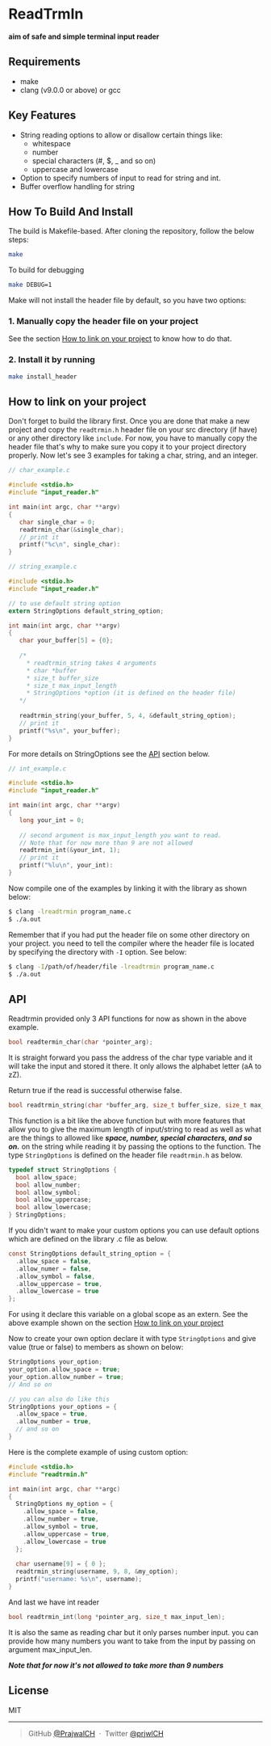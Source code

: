 # ReadTrmIn
**aim of safe and simple terminal input reader**

## Requirements
* make
* clang (v9.0.0 or above) or gcc

## Key Features
* String reading options to allow or disallow certain things like:
   - whitespace
   - number
   - special characters (#, $, _ and so on)
   - uppercase and lowercase
* Option to specify numbers of input to read for string and int.
* Buffer overflow handling for string


## How To Build And Install

The build is Makefile-based. After cloning the repository, follow the below steps:

```bash
make
```

To build for debugging
```bash
make DEBUG=1
```

Make will not install the header file by default, so you have two options:

### 1. Manually copy the header file on your project
See the section [How to link on your project](#how-to-link-on-your-project) to know how to do that.

### 2. Install it by running
```bash
make install_header
```

## How to link on your project
 Don't forget to build the library first. Once you are done that make a new project and copy the `readtrmin.h` header file on your src directory (if have) or any other directory like `include`. For now, you have to manually copy the header file that's why to make sure you copy it to your project directory properly. Now let's see 3 examples for taking a char, string, and an integer.

```c
// char_example.c

#include <stdio.h>
#include "input_reader.h"

int main(int argc, char **argv)
{
   char single_char = 0;
   readtrmin_char(&single_char);
   // print it
   printf("%c\n", single_char):
}
```

```c
// string_example.c

#include <stdio.h>
#include "input_reader.h"

// to use default string option
extern StringOptions default_string_option;

int main(int argc, char **argv)
{
   char your_buffer[5] = {0};
   
   /* 
     * readtrmin_string takes 4 arguments
     * char *buffer
     * size_t buffer_size
     * size_t max_input_length
     * StringOptions *option (it is defined on the header file)
   */
   
   readtrmin_string(your_buffer, 5, 4, &default_string_option);
   // print it
   printf("%s\n", your_buffer);
}
```
For more details on StringOptions see the [API](#api) section below.

```c
// int_example.c

#include <stdio.h>
#include "input_reader.h"

int main(int argc, char **argv)
{
   long your_int = 0;
   
   // second argument is max_input_length you want to read.
   // Note that for now more than 9 are not allowed
   readtrmin_int(&your_int, 1);
   // print it
   printf("%lu\n", your_int):
}
```
Now compile one of the examples by linking it with the library as shown below:
```bash
$ clang -lreadtrmin program_name.c
$ ./a.out
```
Remember that if you had put the header file on some other directory on your project. you need to tell the compiler where the header file is located by specifying the directory with  `-I` option. See below:

```bash
$ clang -I/path/of/header/file -lreadtrmin program_name.c
$ ./a.out
```

## API
Readtrmin provided only 3 API functions for now as shown in the above example.

```c
bool readtermin_char(char *pointer_arg);
```
It is straight forward you pass the address of the char type variable and it will take the input and stored it there. It only allows the alphabet letter (aA to zZ).

Return true if the read is successful otherwise false.

```c
bool readtrmin_string(char *buffer_arg, size_t buffer_size, size_t max_input_len, StringOptions *string_option);
```
This function is a bit like the above function but with more features that allow you to give the maximum length of input/string to read as well as what are the things to allowed like ***space, number, special characters, and so on.***  on the string while reading it by passing the options to the function. The type `StringOptions` is defined on the header file `readtrmin.h` as below.

```c
typedef struct StringOptions {
  bool allow_space;
  bool allow_number;
  bool allow_symbol;
  bool allow_uppercase;
  bool allow_lowercase;
} StringOptions;
```
If you didn't want to make your custom options you can use default options which are defined on the library .c file as below.

```c
const StringOptions default_string_option = {
  .allow_space = false,
  .allow_numer = false,
  .allow_symbol = false,
  .allow_uppercase = true,
  .allow_lowercase = true
};
```
For using it declare this variable on a global scope as an extern. See the above example shown on the section [How to link on your project](#how-link-on-your-project)

Now to create your own option declare it with type `StringOptions` and give value (true or false) to members as shown on below:
```c
StringOptions your_option;
your_option.allow_space = true;
your_option.allow_number = true;
// And so on

// you can also do like this
StringOptions your_options = {
  .allow_space = true,
  .allow_number = true,
  // and so on
}
```

Here is the complete example of using  custom option:
```c
#include <stdio.h>
#include "readtrmin.h"

int main(int argc, char **argc)
{
  StringOptions my_option = {
    .allow_space = false,
    .allow_number = true,
    .allow_symbol = true,
    .allow_uppercase = true,
    .allow_lowercase = true
  };
  
  char username[9] = { 0 };
  readtrmin_string(username, 9, 8, &my_option);
  printf("username: %s\n", username);
}
```

And last we have int reader
```c
bool readtrmin_int(long *pointer_arg, size_t max_input_len);
```
It is also the same as reading char but it only parses number input. you can provide how many numbers you want to take from the input by passing on argument max_input_len. 

***Note that for now it's not allowed to take more than 9 numbers***
## License

MIT

---

> GitHub [@PrajwalCH](https://github.com/PrajwalCH) &nbsp;&middot;&nbsp;
> Twitter [@prjwlCH](https://twitter.com/prjwlCH)

